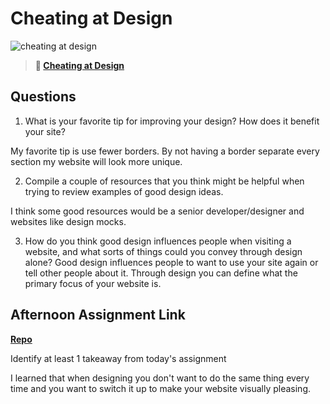 # Cheating at Design

![cheating at design](https://bcw.blob.core.windows.net/public/img/courses/5247609446691139)

> **📖 [Cheating at Design](https://codeworksacademy.com/fs-student-guide/resources/wk1/04-Cheating-at-Design)**

## Questions

1. What is your favorite tip for improving your design? How does it benefit your site?

My favorite tip is use fewer borders. By not having a border separate every section my website will look more unique.

2. Compile a couple of resources that you think might be helpful when trying to review examples of good design ideas.

I think some good resources would be a senior developer/designer and websites like design mocks.

3. How do you think good design influences people when visiting a website, and what sorts of things could you convey through design alone?
Good design influences people to want to use your site again or tell other people about it. Through design you can define what the primary focus of your website is.

## Afternoon Assignment Link

**[Repo](https://github.com/uwilledw/clone-site)**

Identify at least 1 takeaway from today's assignment

I learned that when designing you don't want to do the same thing every time and you want to switch it up to make your website visually pleasing.